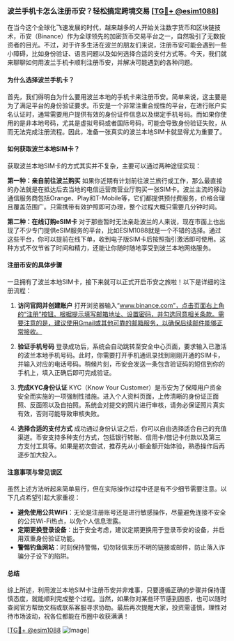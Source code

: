 ### 波兰手机卡怎么注册币安？轻松搞定跨境交易 [[TG💪+ @esim1088](https://t.me/s/esim1088)]

在当今这个全球化飞速发展的时代，越来越多的人开始关注数字货币和区块链技术，币安（Binance）作为全球领先的加密货币交易平台之一，自然吸引了无数投资者的目光。不过，对于许多生活在波兰的朋友们来说，注册币安可能会遇到一些小障碍，比如身份验证、语言问题以及如何选择合适的支付方式等。今天，我们就来聊聊如何用波兰手机卡顺利注册币安，并解决可能遇到的各种问题。

#### 为什么选择波兰手机卡？

首先，我们得明白为什么要用波兰本地的手机卡来注册币安。简单来说，这主要是为了满足平台的身份验证要求。币安是一个非常注重合规性的平台，在进行账户实名认证时，通常需要用户提供有效的身份证件信息以及绑定手机号码。而如果你使用的是非本地号码，尤其是虚拟号码或者国际号码，可能会导致身份验证失败，从而无法完成注册流程。因此，准备一张真实的波兰本地SIM卡就显得尤为重要了。

#### 如何获取波兰本地SIM卡？

获取波兰本地SIM卡的方式其实并不复杂，主要可以通过两种途径实现：

**第一种：亲自前往波兰购买**
如果你近期有计划前往波兰旅行或工作，那么最直接的办法就是在抵达后去当地的电信运营商营业厅购买一张SIM卡。波兰主流的移动通信服务商包括Orange、Play和T-Mobile等，它们都提供预付费服务，价格合理且覆盖范围广。只需携带有效护照即可办理，整个过程大概只需要几分钟时间。

**第二种：在线订购eSIM卡**
对于那些暂时无法亲赴波兰的人来说，现在市面上也出现了不少专门提供eSIM服务的平台，比如ESIM1088就是一个不错的选择。通过这些平台，你可以提前在线下单，收到电子版SIM卡后按照指引激活即可使用。这种方式不仅节省了时间和精力，还能让你随时随地享受到波兰本地网络服务。

#### 注册币安的具体步骤

一旦拥有了波兰本地SIM卡，接下来就可以正式开启币安之旅啦！以下是详细的注册流程：

1. **访问官网并创建账户**
   打开浏览器输入“www.binance.com”，点击页面右上角的“注册”按钮。根据提示填写邮箱地址、设置密码，并勾选同意相关条款。需要注意的是，建议使用Gmail或其他可靠的邮箱服务，以确保后续邮件能够正常接收。

2. **验证手机号码**
   登录成功后，系统会自动跳转至安全中心页面，要求输入已激活的波兰本地手机号码。此时，你需要打开手机通讯录找到刚刚开通的SIM卡，并输入对应的电话号码。稍候片刻，币安会发送一条包含验证码的短信到你的手机上，填入正确后即可完成验证。

3. **完成KYC身份认证**
   KYC（Know Your Customer）是币安为了保障用户资金安全而实施的一项强制性措施。进入个人资料页面，上传清晰的身份证正面照、反面照以及自拍照。系统会对提交的照片进行审核，请务必保证照片真实有效，否则可能导致审核失败。

4. **选择合适的支付方式**
   成功通过身份认证之后，你可以自由选择适合自己的充值渠道。币安支持多种支付方式，包括银行转账、信用卡/借记卡付款以及第三方支付工具等。如果是初次尝试，推荐先从小额金额开始体验，熟悉操作后再逐步加大投入。

#### 注意事项与常见误区

虽然上述方法听起来简单易行，但在实际操作过程中还是有不少细节需要注意。以下几点希望引起大家重视：

- **避免使用公共WiFi**：无论是注册账号还是进行敏感操作，尽量避免连接不安全的公共Wi-Fi热点，以免个人信息泄露。
- **定期更换登录设备**：出于安全考虑，建议定期更换用于登录币安的设备，并启用双重身份验证功能。
- **警惕钓鱼网站**：时刻保持警惕，切勿轻信来历不明的链接或邮件，防止落入诈骗分子设下的陷阱。

#### 总结

综上所述，利用波兰本地SIM卡注册币安并非难事，只要遵循正确的步骤并保持谨慎态度，就能顺利完成整个过程。当然，如果你对某些环节感到困惑，也可以随时查阅官方帮助文档或联系客服寻求协助。最后再次提醒大家，投资需谨慎，理性对待市场波动，祝各位都能在币圈中收获满满！

[[TG💪+ @esim1088](https://t.me/s/esim1088) ![Image](https://i.postimg.cc/4NQfJmqS/Snipaste-2025-05-13-00-14-12.png)]